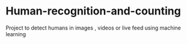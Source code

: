 # Human-recognition-and-counting
Project to detect humans in images , videos or live feed using machine learning
